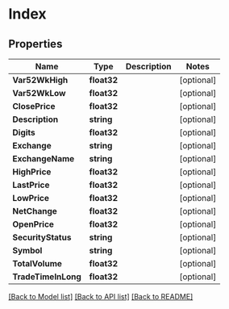 # Index

## Properties

Name | Type | Description | Notes
------------ | ------------- | ------------- | -------------
**Var52WkHigh** | **float32** |  | [optional] 
**Var52WkLow** | **float32** |  | [optional] 
**ClosePrice** | **float32** |  | [optional] 
**Description** | **string** |  | [optional] 
**Digits** | **float32** |  | [optional] 
**Exchange** | **string** |  | [optional] 
**ExchangeName** | **string** |  | [optional] 
**HighPrice** | **float32** |  | [optional] 
**LastPrice** | **float32** |  | [optional] 
**LowPrice** | **float32** |  | [optional] 
**NetChange** | **float32** |  | [optional] 
**OpenPrice** | **float32** |  | [optional] 
**SecurityStatus** | **string** |  | [optional] 
**Symbol** | **string** |  | [optional] 
**TotalVolume** | **float32** |  | [optional] 
**TradeTimeInLong** | **float32** |  | [optional] 

[[Back to Model list]](../README.md#documentation-for-models) [[Back to API list]](../README.md#documentation-for-api-endpoints) [[Back to README]](../README.md)


